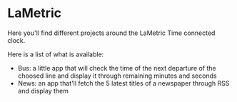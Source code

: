 # LaMetric
Here you'll find different projects around the LaMetric Time connected clock.

Here is a list of what is available:
- Bus: a little app that will check the time of the next departure of the choosed line and display it through remaining minutes and seconds
- News: an app that'll fetch the 5 latest titles of a newspaper through RSS and display them